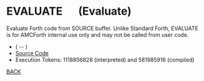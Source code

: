 # EVALUATE &emsp; (Evaluate)
Evaluate Forth code from SOURCE buffer. Unlike Standard Forth, EVALUATE is for AMCForth internal use only and may not be called from user code.
* ( -- )
* [Source Code](../words/core/Evaluate.cs)
* Execution Tokens: 1118856828 (interpreted) and 581985916 (compiled)


[BACK](builtins.md#Evaluate)
